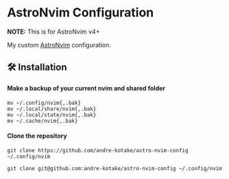 # AstroNvim Configuration

**NOTE:** This is for AstroNvim v4+

My custom [AstroNvim](https://github.com/AstroNvim/AstroNvim) configuration.

## 🛠️ Installation

#### Make a backup of your current nvim and shared folder

```shell
mv ~/.config/nvim{,.bak}
mv ~/.local/share/nvim{,.bak}
mv ~/.local/state/nvim{,.bak}
mv ~/.cache/nvim{,.bak}
```

#### Clone the repository

```shell
git clone https://github.com/andre-kotake/astro-nvim-config ~/.config/nvim
```

```shell
git clone git@github.com:andre-kotake/astro-nvim-config ~/.config/nvim
```
